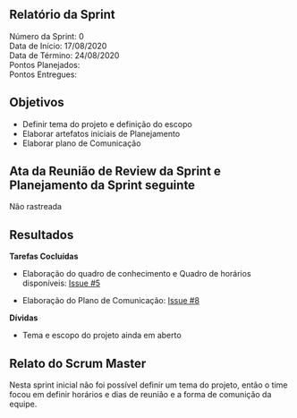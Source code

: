 
## Relatório da Sprint

Número da Sprint: 0 <br>
Data de Início:  17/08/2020 <br>
Data de Término: 24/08/2020 <br>
Pontos Planejados:  <br>
Pontos Entregues:  <br>

## Objetivos

- Definir tema do projeto e definição do escopo
- Elaborar artefatos iniciais de Planejamento
- Elaborar plano de Comunicação

## Ata da Reunião de Review da Sprint e Planejamento da Sprint seguinte

Não rastreada

## Resultados

**Tarefas Cocluídas** 

- Elaboração do quadro de conhecimento e Quadro de horários disponíveis: [Issue #5](https://github.com/fga-eps-mds/2020.1-Grupo6/issues/5)

- Elaboração do Plano de Comunicação: [Issue #8](https://github.com/fga-eps-mds/2020.1-Grupo6/issues/8)

**Dívidas**

- Tema e escopo do projeto ainda em aberto

## Relato do Scrum Master

Nesta sprint inicial não foi possível definir um tema do projeto, então o time focou em definir horários e dias de reunião e a forma de comunição da equipe.